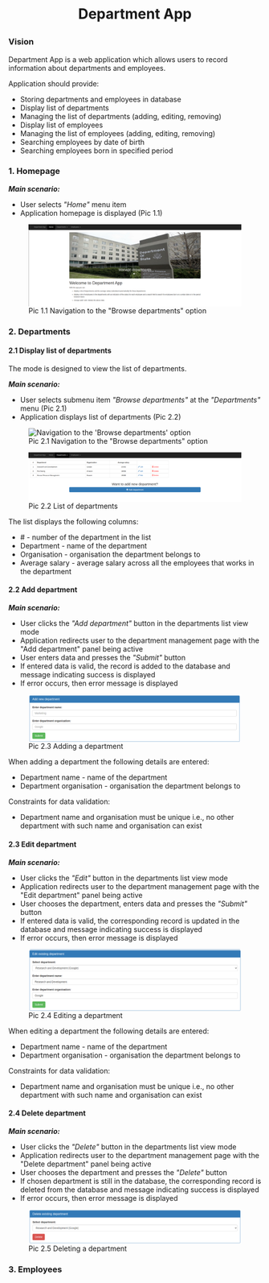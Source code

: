 # <p style="text-align: center;"> Department App </p>

### Vision

Department App is a web application which allows users to record information 
about departments and employees.

Application should provide:
- Storing departments and employees in database
- Display list of departments
- Managing the list of departments (adding, editing, removing)
- Display list of employees
- Managing the list of employees (adding, editing, removing)
- Searching employees by date of birth
- Searching employees born in specified period

### 1. Homepage

***Main scenario:***
- User selects *"Home"* menu item
- Application homepage is displayed (Pic 1.1)

<figure class="image">
  <img src="../department_app/static/images/homepage.png" alt="Homepage" 
style="display: block">
  <figcaption>Pic 1.1 Navigation to the "Browse departments" option</figcaption>
</figure>

### 2. Departments

#### 2.1 Display list of departments

The mode is designed to view the list of departments.

***Main scenario:***
- User selects submenu item *"Browse departments"* at the *"Departments"* 
  menu (Pic 2.1)
- Application displays list of departments (Pic 2.2)

<figure class="image">
  <img src="../department_app/static/images/browse_departments_navigation.
png" alt="Navigation to the 'Browse departments' option" style="display: block">
  <figcaption>Pic 2.1 Navigation to the "Browse departments" option</figcaption>
</figure>

<figure class="image">
  <img src="../department_app/static/images/browse_departments_page.png" 
alt="'Browse departments' page" style="display: block">
  <figcaption>Pic 2.2 List of departments</figcaption>
</figure>

The list displays the following columns:
- \# - number of the department in the list
- Department - name of the department
- Organisation - organisation the department belongs to
- Average salary - average salary across all the employees that works in the department

#### 2.2 Add department

***Main scenario:***
- User clicks the *"Add department"* button in the departments list view mode
- Application redirects user to the department management page with the "Add 
  department" panel being active
- User enters data and presses the *"Submit"* button
- If entered data is valid, the record is added to the database and message 
  indicating success is displayed
- If error occurs, then error message is displayed

<figure class="image">
  <img src="../department_app/static/images/add_department.png" 
alt="'Add department' view" style="display: block">
  <figcaption>Pic 2.3 Adding a department</figcaption>
</figure>

When adding a department the following details are entered:
- Department name - name of the department
- Department organisation - organisation the department belongs to

Constraints for data validation:
- Department name and organisation must be unique i.e., no other department 
  with such name and organisation can exist

#### 2.3 Edit department

***Main scenario:***
- User clicks the *"Edit"* button in the departments list view mode
- Application redirects user to the department management page with the "Edit 
  department" panel being active
- User chooses the department, enters data and presses the *"Submit"* button
- If entered data is valid, the corresponding record is updated in the database 
  and message indicating success is displayed
- If error occurs, then error message is displayed

<figure class="image">
  <img src="../department_app/static/images/edit_department.png" 
alt="'Edit department' view" style="display: block">
  <figcaption>Pic 2.4 Editing a department</figcaption>
</figure>

When editing a department the following details are entered:
- Department name - name of the department
- Department organisation - organisation the department belongs to

Constraints for data validation:
- Department name and organisation must be unique i.e., no other department 
  with such name and organisation can exist

#### 2.4 Delete department

***Main scenario:***
- User clicks the *"Delete"* button in the departments list view mode
- Application redirects user to the department management page with the "Delete 
  department" panel being active
- User chooses the department and presses the *"Delete"* button
- If chosen department is still in the database, the corresponding record is 
  deleted from the database and message indicating success is displayed
- If error occurs, then error message is displayed

<figure class="image">
  <img src="../department_app/static/images/delete_department.png" 
alt="'Delete department' view" style="display: block">
  <figcaption>Pic 2.5 Deleting a department</figcaption>
</figure>


### 3. Employees